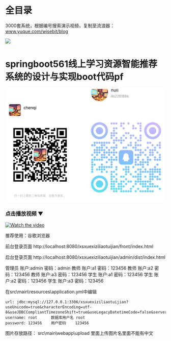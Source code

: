 # 全目录

3000套系统，根据编号搜索演示视频，复制至流浪器：www.yuque.com/wisebit/blog


![](https://bitwise.oss-cn-heyuan.aliyuncs.com/2024/11/06/qq_wechat.png)

# springboot561线上学习资源智能推荐系统的设计与实现boot代码pf

![picture](https://raw.githubusercontent.com/GraduationProject-springboot/.github/main/img/wx.png)

### 点击播放视频 ▼
[![Watch the video](https://i.sstatic.net/Vp2cE.png)](https://www.bilibili.com/video/BV1eMbYemE1U?p=59)


推荐使用：谷歌浏览器

前台登录页面
http://localhost:8080/xsxuexiziliaotuijian/front/index.html

后台登录页面
http://localhost:8080/xsxuexiziliaotuijian/admin/dist/index.html

管理员				账户:admin 		密码：admin
教师				账户:a1 		密码：123456
教师				账户:a2 		密码：123456
教师				账户:a3 		密码：123456
学生				账户:a1 		密码：123456
学生				账户:a2 		密码：123456
学生				账户:a3 		密码：123456

在src\main\resources\application.yml中编辑

	url: jdbc:mysql://127.0.0.1:3306/xsxuexiziliaotuijian?useUnicode=true&characterEncoding=utf-8&useJDBCCompliantTimezoneShift=true&useLegacyDatetimeCode=false&serverTimezone=GMT%2B8
	username: root	    数据库用户名 root
	password: 123456	用户密码    123456


图片存放路径： src\main\webapp\upload 里面上传图片名里面不能有中文











